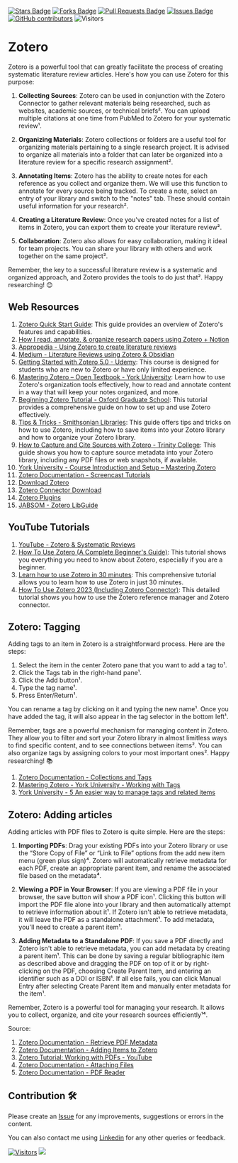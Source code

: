 <a href="https://github.com/drshahizan/ai-tools/stargazers"><img src="https://img.shields.io/github/stars/drshahizan/ai-tools" alt="Stars Badge"/></a>
<a href="https://github.com/drshahizan/ai-tools/network/members"><img src="https://img.shields.io/github/forks/drshahizan/ai-tools" alt="Forks Badge"/></a>
<a href="https://github.com/drshahizan/ai-tools"><img src="https://img.shields.io/github/issues-pr/drshahizan/ai-tools" alt="Pull Requests Badge"/></a>
<a href="https://github.com/drshahizan/ai-tools/issues"><img src="https://img.shields.io/github/issues/drshahizan/ai-tools" alt="Issues Badge"/></a>
<a href="https://github.com/drshahizan/ai-tools/graphs/contributors"><img alt="GitHub contributors" src="https://img.shields.io/github/contributors/drshahizan/ai-tools?color=2b9348"></a>
![Visitors](https://api.visitorbadge.io/api/visitors?path=https%3A%2F%2Fgithub.com%2Fdrshahizan%2Fai-tools&labelColor=%23d9e3f0&countColor=%23697689&style=flat)

# Zotero

Zotero is a powerful tool that can greatly facilitate the process of creating systematic literature review articles. Here's how you can use Zotero for this purpose:

1. **Collecting Sources**: Zotero can be used in conjunction with the Zotero Connector to gather relevant materials being researched, such as websites, academic sources, or technical briefs². You can upload multiple citations at one time from PubMed to Zotero for your systematic review¹.

2. **Organizing Materials**: Zotero collections or folders are a useful tool for organizing materials pertaining to a single research project. It is advised to organize all materials into a folder that can later be organized into a literature review for a specific research assignment².

3. **Annotating Items**: Zotero has the ability to create notes for each reference as you collect and organize them. We will use this function to annotate for every source being tracked. To create a note, select an entry of your library and switch to the "notes" tab. These should contain useful information for your research².

4. **Creating a Literature Review**: Once you've created notes for a list of items in Zotero, you can export them to create your literature review².

5. **Collaboration**: Zotero also allows for easy collaboration, making it ideal for team projects. You can share your library with others and work together on the same project².

Remember, the key to a successful literature review is a systematic and organized approach, and Zotero provides the tools to do just that². Happy researching! 😊

## Web Resources
1. [Zotero Quick Start Guide](https://www.zotero.org/support/quick_start_guide): This guide provides an overview of Zotero's features and capabilities.
2. [How I read, annotate, & organize research papers using Zotero + Notion](https://medium.com/@anna-everett/how-i-read-annotate-organize-research-papers-using-zotero-notion-33057054f57a)
3. [Appropedia - Using Zotero to create literature reviews](https://www.appropedia.org/Using_Zotero_to_create_literature_reviews)
4. [Medium - Literature Reviews using Zotero & Obsidian](https://medium.com/@alexandraphelan/literature-reviews-using-zotero-obsidian-66eba1565d78)
5. [Getting Started with Zotero 5.0 - Udemy](https://www.udemy.com/course/how-to-manage-references-and-citations-in-zotero/): This course is designed for students who are new to Zotero or have only limited experience.
6. [Mastering Zotero – Open Textbook - York University](https://pressbooks.library.yorku.ca/masteringzotero/): Learn how to use Zotero's organization tools effectively, how to read and annotate content in a way that will keep your notes organized, and more.
7. [Beginning Zotero Tutorial - Oxford Graduate School](https://ogs.edu/wp-content/uploads/2020/08/101-102-Zotero-Tutorials.pdf): This tutorial provides a comprehensive guide on how to set up and use Zotero effectively.
8. [Tips & Tricks - Smithsonian Libraries](https://library.si.edu/sites/default/files/tutorial/pdf/zoterotipstricks-2021-03.pdf): This guide offers tips and tricks on how to use Zotero, including how to save items into your Zotero library and how to organize your Zotero library.
9. [How to Capture and Cite Sources with Zotero - Trinity College](https://epress.trincoll.edu/webwriting/chapter/how-to-zotero/): This guide shows you how to capture source metadata into your Zotero library, including any PDF files or web snapshots, if available.
10. [York University - Course Introduction and Setup – Mastering Zotero](https://pressbooks.library.yorku.ca/masteringzotero/front-matter/introduction/)
11. [Zotero Documentation - Screencast Tutorials](https://www.zotero.org/support/screencast_tutorials)
12. [Download Zotero](https://www.zotero.org/download/)
13. [Zotero Connector Download](https://www.zotero.org/download/conne)
14. [Zotero Plugins](https://www.zotero.org/support/plugins)
15. [JABSOM - Zotero LibGuide](http://libguides.jabsom.hawaii.edu/sy)

## YouTube Tutorials
1. [YouTube - Zotero & Systematic Reviews](https://www.youtube.com/watch?v=GsjwUqxffsM)
2. [How To Use Zotero (A Complete Beginner's Guide)](https://youtu.be/JG7Uq_JFDzE?si=y4tAl6h-eARbREjz): This tutorial shows you everything you need to know about Zotero, especially if you are a beginner.
3. [Learn how to use Zotero in 30 minutes](https://youtu.be/BQL_7C-YqBk?si=lB-MfEnFxT6XXdgg): This comprehensive tutorial allows you to learn how to use Zotero in just 30 minutes.
4. [How To Use Zotero 2023 (Including Zotero Connector)](https://youtu.be/tnbwKj6-pD8?si=IB3EPyY1j32zf7sv): This detailed tutorial shows you how to use the Zotero reference manager and Zotero connector.

## Zotero: Tagging
Adding tags to an item in Zotero is a straightforward process. Here are the steps:

1. Select the item in the center Zotero pane that you want to add a tag to¹.
2. Click the Tags tab in the right-hand pane¹.
3. Click the Add button¹.
4. Type the tag name¹.
5. Press Enter/Return¹.

You can rename a tag by clicking on it and typing the new name¹. Once you have added the tag, it will also appear in the tag selector in the bottom left¹.

Remember, tags are a powerful mechanism for managing content in Zotero. They allow you to filter and sort your Zotero library in almost limitless ways to find specific content, and to see connections between items². You can also organize tags by assigning colors to your most important ones². Happy researching! 📚

1. [Zotero Documentation - Collections and Tags](https://www.zotero.org/support/collections_and_tags)
2. [Mastering Zotero - York University - Working with Tags](https://pressbooks.library.yorku.ca/masteringzotero/chapter/working-with-tags/)
3. [York University - 5 An easier way to manage tags and related items](https://pressbooks.library.yorku.ca/masteringzotero/chapter/an-easier-way-to-manage-tags-and-related-items/)

## Zotero: Adding articles
Adding articles with PDF files to Zotero is quite simple. Here are the steps:

1. **Importing PDFs**: Drag your existing PDFs into your Zotero library or use the “Store Copy of File” or “Link to File” options from the add new item menu (green plus sign)⁴. Zotero will automatically retrieve metadata for each PDF, create an appropriate parent item, and rename the associated file based on the metadata⁴.

2. **Viewing a PDF in Your Browser**: If you are viewing a PDF file in your browser, the save button will show a PDF icon¹. Clicking this button will import the PDF file alone into your library and then automatically attempt to retrieve information about it¹. If Zotero isn't able to retrieve metadata, it will leave the PDF as a standalone attachment¹. To add metadata, you'll need to create a parent item¹.

3. **Adding Metadata to a Standalone PDF**: If you save a PDF directly and Zotero isn't able to retrieve metadata, you can add metadata by creating a parent item¹. This can be done by saving a regular bibliographic item as described above and dragging the PDF on top of it or by right-clicking on the PDF, choosing Create Parent Item, and entering an identifier such as a DOI or ISBN¹. If all else fails, you can click Manual Entry after selecting Create Parent Item and manually enter metadata for the item¹.

Remember, Zotero is a powerful tool for managing your research. It allows you to collect, organize, and cite your research sources efficiently¹⁴.

Source: 
1. [Zotero Documentation - Retrieve PDF Metadata](https://www.zotero.org/support/retrieve_pdf_metadata)
2. [Zotero Documentation - Adding Items to Zotero](https://www.zotero.org/support/adding_items_to_zotero)
3. [Zotero Tutorial: Working with PDFs - YouTube](https://www.youtube.com/watch?v=4aDvAPLZwCY)
4. [Zotero Documentation - Attaching Files](https://www.zotero.org/support/attaching_files)
5. [Zotero Documentation - PDF Reader](https://www.zotero.org/support/pdf_reader)

## Contribution 🛠️
Please create an [Issue](https://github.com/drshahizan/ai-tools/issues) for any improvements, suggestions or errors in the content.

You can also contact me using [Linkedin](https://www.linkedin.com/in/drshahizan/) for any other queries or feedback.

[![Visitors](https://api.visitorbadge.io/api/visitors?path=https%3A%2F%2Fgithub.com%2Fdrshahizan&labelColor=%23697689&countColor=%23555555&style=plastic)](https://visitorbadge.io/status?path=https%3A%2F%2Fgithub.com%2Fdrshahizan)
![](https://hit.yhype.me/github/profile?user_id=81284918)


